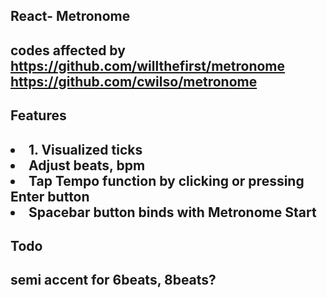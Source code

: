 <h2>React- Metronome<h2>

codes affected by 
  https://github.com/willthefirst/metronome
  https://github.com/cwilso/metronome

<h2>Features<h2>

<li> 1. Visualized ticks </li>

<li>Adjust beats, bpm </li>

<li>Tap Tempo function by clicking or pressing Enter button</li>
<li>Spacebar button binds with Metronome Start</li>


<h2>Todo<h2>

semi accent for 6beats, 8beats?
